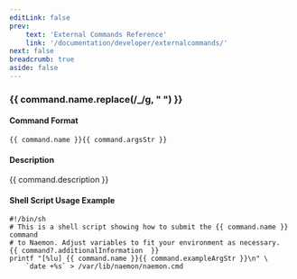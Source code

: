 ```yaml
---
editLink: false
prev:
    text: 'External Commands Reference'
    link: '/documentation/developer/externalcommands/'
next: false
breadcrumb: true
aside: false
---
```


<script setup>
const command = {"args":[{"name":"downtime_id","type":"ulong"}],"name":"DEL_SVC_DOWNTIME","description":"Deletes the service downtime entry that has an ID number matching the 'downtime_id' argument. If the downtime is currently in effect, the service will come out of scheduled downtime (as long as there are no other overlapping active downtime entries).","classes":["service","downtime"],"commandType":6,"argsStr":";host_name;downtime_id","exampleArgStr":";host1;1234"};
</script>

<h3>{{ command.name.replace(/_/g, " ") }}</h3>

#### Command Format

`{{ command.name }}{{ command.argsStr }}`

#### Description

{{ command.description }}

#### Shell Script Usage Example

```sh-vue
#!/bin/sh
# This is a shell script showing how to submit the {{ command.name }} command
# to Naemon. Adjust variables to fit your environment as necessary.
{{ command?.additionalInformation  }}
printf "[%lu] {{ command.name }}{{ command.exampleArgStr }}\n" \
    `date +%s` > /var/lib/naemon/naemon.cmd
```
